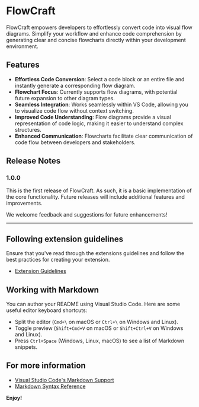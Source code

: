 # FlowCraft

FlowCraft empowers developers to effortlessly convert code into visual flow diagrams. Simplify your workflow and enhance code comprehension by generating clear and concise flowcharts directly within your development environment.

## Features

- **Effortless Code Conversion**: Select a code block or an entire file and instantly generate a corresponding flow diagram.
- **Flowchart Focus**: Currently supports flow diagrams, with potential future expansion to other diagram types.
- **Seamless Integration**: Works seamlessly within VS Code, allowing you to visualize code flow without context switching.
- **Improved Code Understanding**: Flow diagrams provide a visual representation of code logic, making it easier to understand complex structures.
- **Enhanced Communication**: Flowcharts facilitate clear communication of code flow between developers and stakeholders.

## Release Notes

### 1.0.0

This is the first release of FlowCraft. As such, it is a basic implementation of the core functionality. Future releases will include additional features and improvements.

We welcome feedback and suggestions for future enhancements!

---

## Following extension guidelines

Ensure that you've read through the extensions guidelines and follow the best practices for creating your extension.

- [Extension Guidelines](https://code.visualstudio.com/api/references/extension-guidelines)

## Working with Markdown

You can author your README using Visual Studio Code. Here are some useful editor keyboard shortcuts:

- Split the editor (`Cmd+\` on macOS or `Ctrl+\` on Windows and Linux).
- Toggle preview (`Shift+Cmd+V` on macOS or `Shift+Ctrl+V` on Windows and Linux).
- Press `Ctrl+Space` (Windows, Linux, macOS) to see a list of Markdown snippets.

## For more information

- [Visual Studio Code's Markdown Support](http://code.visualstudio.com/docs/languages/markdown)
- [Markdown Syntax Reference](https://help.github.com/articles/markdown-basics/)

**Enjoy!**
